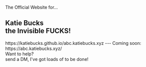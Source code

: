 The Official Website for...
<h2>Katie Bucks<br>
the Invisible FUCKS!</h2>
https://katiebucks.github.io/abc.katiebucks.xyz
---
Coming soon: https://abc.katiebucks.xyz/
<br>
Want to help?<br>
send a DM, I've got loads of to be done!
